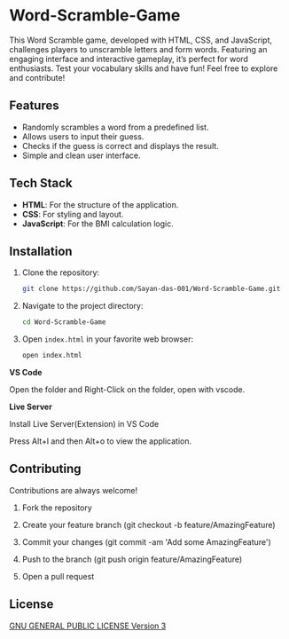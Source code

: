 
# Word-Scramble-Game

This Word Scramble game, developed with HTML, CSS, and JavaScript, challenges players to unscramble letters and form words. Featuring an engaging interface and interactive gameplay, it’s perfect for word enthusiasts. Test your vocabulary skills and have fun! Feel free to explore and contribute!


## Features
- Randomly scrambles a word from a predefined list.
- Allows users to input their guess.
- Checks if the guess is correct and displays the result.
- Simple and clean user interface.

## Tech Stack

- **HTML**: For the structure of the application.
- **CSS**: For styling and layout.
- **JavaScript**: For the BMI calculation logic.

## Installation

1. Clone the repository:
    ```sh
    git clone https://github.com/Sayan-das-001/Word-Scramble-Game.git
    ```
2. Navigate to the project directory:
    ```sh
    cd Word-Scramble-Game
    ```
3. Open `index.html` in your favorite web browser:
    ```bash
    open index.html
    ```

**VS Code**

Open the folder and Right-Click on the folder, open with vscode.

**Live Server**

Install Live Server(Extension) in VS Code

Press Alt+l and then Alt+o to view the application.
    
## Contributing

Contributions are always welcome!

1. Fork the repository

2. Create your feature branch (git checkout -b feature/AmazingFeature)

3. Commit your changes (git commit -am 'Add some AmazingFeature')

4. Push to the branch (git push origin feature/AmazingFeature)

5. Open a pull request


## License

[ GNU GENERAL PUBLIC LICENSE Version 3](https://choosealicense.com/licenses/gpl-3.0/)
